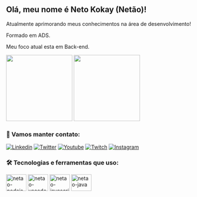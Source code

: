 ## Olá, meu nome é Neto Kokay (Netão)!

Atualmente aprimorando meus conhecimentos na área de desenvolvimento!

Formado em ADS.

Meu foco atual esta em Back-end.

<div>
 <img height="180em" src="https://github-readme-stats.vercel.app/api?username=Netokokay&show_icons=true&theme=highcontrast"/>
 <img height="180em" src="https://github-readme-stats.vercel.app/api/top-langs/?username=netokokay&layout=compact&theme=highcontrast"/>
 </div>
 
 <div>
 
 ### 🔗 Vamos manter contato:
 
 
 [![Linkedin](https://img.shields.io/badge/LinkedIn-0077B5?style=for-the-badge&logo=linkedin&logoColor=white)](https://www.linkedin.com/in/neto-kokay-18115713b/)
 [![Twitter](https://img.shields.io/badge/Twitter-1DA1F2?style=for-the-badge&logo=twitter&logoColor=white)](https://twitter.com/NETAO_kokay)
 [![Youtube](https://img.shields.io/badge/YouTube-FF0000?style=for-the-badge&logo=youtube&logoColor=white)](https://www.youtube.com/channel/UC7xXbnYJqa9sJKWtd1L3Rqg)
 [![Twitch](https://img.shields.io/badge/Twitch-9146FF?style=for-the-badge&logo=twitch&logoColor=white)](https://www.twitch.tv/knetao)
 [![Instagram](https://img.shields.io/badge/Instagram-E4405F?style=for-the-badge&logo=instagram&logoColor=white)](https://www.instagram.com/kokayneto.dev/)
</div>

 <div>
 
 ### 🛠️ Tecnologias e ferramentas que uso:
 
<img align="center" alt="netao-nodejs" height="45" width="55" src="https://cdn.jsdelivr.net/gh/devicons/devicon/icons/nodejs/nodejs-original-wordmark.svg"/>
<img align="center" alt="netao-vscode" height="45" width="55" src="https://cdn.jsdelivr.net/gh/devicons/devicon/icons/vscode/vscode-original.svg"/>
<img align="center" alt="netao-javascript" height="45" width="55" src="https://cdn.jsdelivr.net/gh/devicons/devicon/icons/javascript/javascript-original.svg"/>
<img align="center" alt="netao-java" height="45" width="55" src="https://cdn.jsdelivr.net/gh/devicons/devicon/icons/java/java-original.svg"/>
</div>
